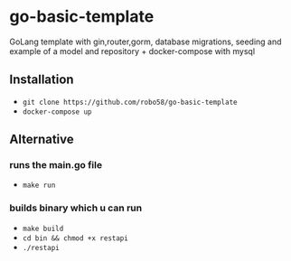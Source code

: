# go-basic-template
GoLang template with gin,router,gorm, database migrations, seeding and example of a model and repository + docker-compose with mysql

## Installation

- `git clone https://github.com/robo58/go-basic-template`
- `docker-compose up`

## Alternative
### runs the main.go file
- `make run` 

### builds binary which u can run
- `make build`
- `cd bin && chmod +x restapi`
- `./restapi` 
